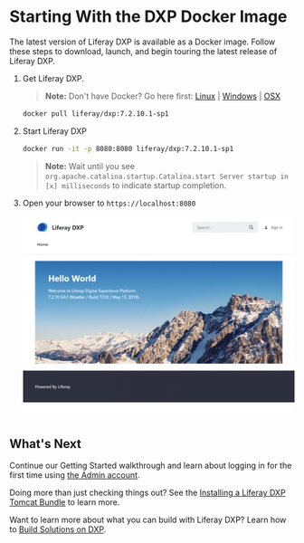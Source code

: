 # Starting With the DXP Docker Image

The latest version of Liferay DXP is available as a Docker image. Follow these steps to download, launch, and begin touring the latest release of Liferay DXP.

1. Get Liferay DXP.

    > **Note:** Don't have Docker? Go here first: [Linux](https://docs.docker.com/install/linux/docker-ce/ubuntu/) | [Windows](https://docs.docker.com/docker-for-windows/install/) | [OSX](https://docs.docker.com/docker-for-mac/install/)

    ```bash
    docker pull liferay/dxp:7.2.10.1-sp1
    ```

1. Start Liferay DXP

    ```bash
    docker run -it -p 8080:8080 liferay/dxp:7.2.10.1-sp1
    ```

    > **Note:** Wait until you see `org.apache.catalina.startup.Catalina.start Server startup in [x] milliseconds` to indicate startup completion.

1. Open your browser to `https://localhost:8080`

    ![The Liferay DXP initial landing page.](./starting-with-the-dxp-docker-image/images/01.png)

## What's Next

Continue our Getting Started walkthrough and learn about logging in for the first time using [the Admin account](./introduction-to-the-admin-account.md).

Doing more than just checking things out? See the [Installing a Liferay DXP Tomcat Bundle](../installation-and-upgrades/installing-liferay/installing-a-liferay-dxp-tomcat-bundle.md) to learn more.

Want to learn more about what you can build with Liferay DXP? Learn how to [Build Solutions on DXP](../building-solutions-on-dxp/README.md).
